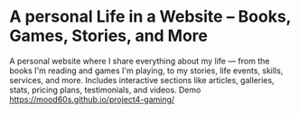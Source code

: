 # A personal  Life in a Website – Books, Games, Stories, and More
A personal website where I share everything about my life — from the books I'm reading and games I'm playing, to my stories, life events, skills, services, and more. Includes interactive sections like articles, galleries, stats, pricing plans, testimonials, and videos. 
Demo
https://mood60s.github.io/project4-gaming/
